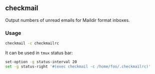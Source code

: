 ## checkmail

Output numbers of unread emails for Maildir format inboxes.

### Usage

``` sh
checkmail -c checkmailrc
```

It can be used in `tmux` status bar:

``` sh
set-option -g status-interval 20
set -g status-right '#(exec checkmail -c /home/foo/.checkmailrc)'
```
